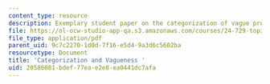 ```yaml
---
content_type: resource
description: Exemplary student paper on the categorization of vague predicates.
file: https://ol-ocw-studio-app-qa.s3.amazonaws.com/courses/24-729-topics-in-philosophy-of-language-vagueness-fall-2005/20586081bdef77eae2e8ea0441dc7afa_stephenson_vague.pdf
file_type: application/pdf
parent_uid: 9c7c2270-1d0d-7f16-e5d4-9a3d6c5602ba
resourcetype: Document
title: 'Categorization and Vagueness '
uid: 20586081-bdef-77ea-e2e8-ea0441dc7afa
---
```

